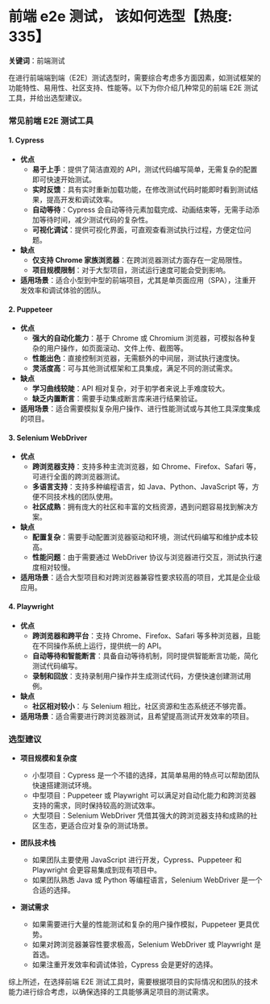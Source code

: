 # 前端 e2e 测试， 该如何选型【热度: 335】

**关键词**：前端测试

在进行前端端到端（E2E）测试选型时，需要综合考虑多方面因素，如测试框架的功能特性、易用性、社区支持、性能等。以下为你介绍几种常见的前端 E2E 测试工具，并给出选型建议。

### 常见前端 E2E 测试工具

#### 1. Cypress

- **优点**
  - **易于上手**：提供了简洁直观的 API，测试代码编写简单，无需复杂的配置即可快速开始测试。
  - **实时反馈**：具有实时重新加载功能，在修改测试代码时能即时看到测试结果，提高开发和调试效率。
  - **自动等待**：Cypress 会自动等待元素加载完成、动画结束等，无需手动添加等待时间，减少测试代码的复杂性。
  - **可视化调试**：提供可视化界面，可直观查看测试执行过程，方便定位问题。
- **缺点**
  - **仅支持 Chrome 家族浏览器**：在跨浏览器测试方面存在一定局限性。
  - **项目规模限制**：对于大型项目，测试运行速度可能会受到影响。
- **适用场景**：适合小型到中型的前端项目，尤其是单页面应用（SPA），注重开发效率和调试体验的团队。

#### 2. Puppeteer

- **优点**
  - **强大的自动化能力**：基于 Chrome 或 Chromium 浏览器，可模拟各种复杂的用户操作，如页面滚动、文件上传、截图等。
  - **性能出色**：直接控制浏览器，无需额外的中间层，测试执行速度快。
  - **灵活度高**：可与其他测试框架和工具集成，满足不同的测试需求。
- **缺点**
  - **学习曲线较陡**：API 相对复杂，对于初学者来说上手难度较大。
  - **缺乏内置断言**：需要手动集成断言库来进行结果验证。
- **适用场景**：适合需要模拟复杂用户操作、进行性能测试或与其他工具深度集成的项目。

#### 3. Selenium WebDriver

- **优点**
  - **跨浏览器支持**：支持多种主流浏览器，如 Chrome、Firefox、Safari 等，可进行全面的跨浏览器测试。
  - **多语言支持**：支持多种编程语言，如 Java、Python、JavaScript 等，方便不同技术栈的团队使用。
  - **社区成熟**：拥有庞大的社区和丰富的文档资源，遇到问题容易找到解决方案。
- **缺点**
  - **配置复杂**：需要手动配置浏览器驱动和环境，测试代码编写和维护成本较高。
  - **性能问题**：由于需要通过 WebDriver 协议与浏览器进行交互，测试执行速度相对较慢。
- **适用场景**：适合大型项目和对跨浏览器兼容性要求较高的项目，尤其是企业级应用。

#### 4. Playwright

- **优点**
  - **跨浏览器和跨平台**：支持 Chrome、Firefox、Safari 等多种浏览器，且能在不同操作系统上运行，提供统一的 API。
  - **自动等待和智能断言**：具备自动等待机制，同时提供智能断言功能，简化测试代码编写。
  - **录制和回放**：支持录制用户操作并生成测试代码，方便快速创建测试用例。
- **缺点**
  - **社区相对较小**：与 Selenium 相比，社区资源和生态系统还不够完善。
- **适用场景**：适合需要进行跨浏览器测试，且希望提高测试开发效率的项目。

### 选型建议

- **项目规模和复杂度**

  - 小型项目：Cypress 是一个不错的选择，其简单易用的特点可以帮助团队快速搭建测试环境。
  - 中型项目：Puppeteer 或 Playwright 可以满足对自动化能力和跨浏览器支持的需求，同时保持较高的测试效率。
  - 大型项目：Selenium WebDriver 凭借其强大的跨浏览器支持和成熟的社区生态，更适合应对复杂的测试场景。

- **团队技术栈**

  - 如果团队主要使用 JavaScript 进行开发，Cypress、Puppeteer 和 Playwright 会更容易集成到现有项目中。
  - 如果团队熟悉 Java 或 Python 等编程语言，Selenium WebDriver 是一个合适的选择。

- **测试需求**
  - 如果需要进行大量的性能测试和复杂的用户操作模拟，Puppeteer 更具优势。
  - 如果对跨浏览器兼容性要求极高，Selenium WebDriver 或 Playwright 是首选。
  - 如果注重开发效率和调试体验，Cypress 会是更好的选择。

综上所述，在选择前端 E2E 测试工具时，需要根据项目的实际情况和团队的技术能力进行综合考虑，以确保选择的工具能够满足项目的测试需求。